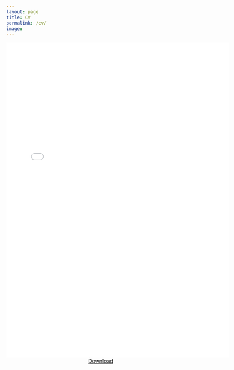 ```yaml
---
layout: page
title: CV 
permalink: /cv/
image:  
---
```


<center>
<embed src="\cv\Thompson_CV.pdf" width="595" height="842" 
 type="application/pdf">
 
 <br>
  <div class="section__navigation">
    <a href="\cv\Thompson_CV.pdf" class="button button--primary section-button">Download</a>
  </div>
